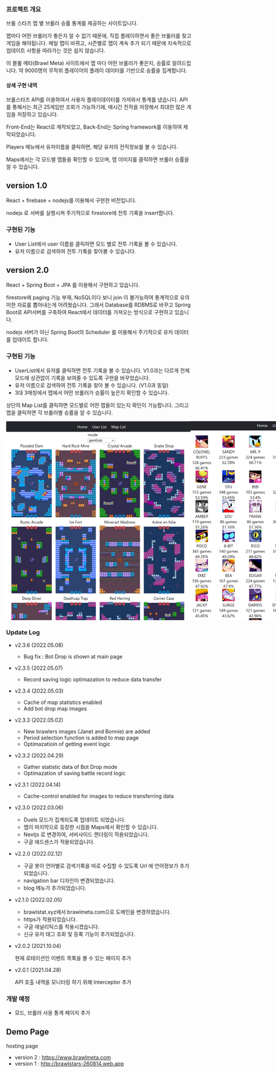 <!-- @format -->

### 프로젝트 개요

브롤 스타즈 맵 별 브롤러 승률 통계를 제공하는 사이트입니다.

맵마다 어떤 브롤러가 좋은지 알 수 없기 때문에, 직접 플레이하면서 좋은 브롤러를 찾고 게임을 해야됩니다.
매일 맵이 바뀌고, 시즌별로 맵이 계속 추가 되기 때문에 지속적으로 업데이트 사항을 따라가는 것은 쉽지 않습니다.

이 블롤 메타(Brawl Meta) 사이트에서 맵 마다 어떤 브롤러가 좋은지, 승률로 알려드립니다.
약 9000명의 무작위 플레이어의 플레이 데이터를 기반으로 승률을 집계합니다.

#### 상세 구현 내역

브롤스타즈 API를 이용하여서 사용자 플레이데이터를 가져와서 통계를 냈습니다. API를 통해서는 최근 25게임만 조회가 가능하기에, 매시간 전적을 저장해서 최대한 많은 게임을 저장하고 있습니다.

Front-End는 React로 제작되었고, Back-End는 Spring framework를 이용하여 제작되었습니다.

Players 메뉴에서 유저이름을 클릭하면, 해당 유저의 전적정보를 볼 수 있습니다.

Maps에서는 각 모드별 맵들을 확인할 수 있으며, 맵 이미지를 클릭하면 브롤러 승률을 알 수 있습니다.

## version 1.0

React + firebase + nodejs를 이용해서 구현한 버전입니다.

nodejs 로 서버를 실행시켜 주기적으로 firestore에 전투 기록을 insert합니다.

### 구현된 기능

- User List에서 user 이름을 클릭하면 모드 별로 전투 기록을 볼 수 있습니다.
- 유저 이름으로 검색하여 전투 기록을 찾아볼 수 있습니다.

## version 2.0

React + Spring Boot + JPA 를 이용해서 구현하고 있습니다.

firestore에 paging 기능 부재, NoSQL이다 보니 join 이 불가능하여 통계적으로 유의미한 자료를 뽑아내는게 어려웠습니다. 그래서 Database를 RDBMS로 바꾸고 Spring Boot로 API서버를 구축하여 React에서 데이터를 가져오는 방식으로 구현하고 있습니다.

nodejs 서버가 아닌 Spring Boot의 Scheduler 를 이용해서 주기적으로 유저 데이터를 업데이트 합니다.

### 구현된 기능

- UserList에서 유저를 클릭하면 전투 기록을 볼 수 있습니다. V1.0과는 다르게 전체 모드에 상관없이 기록을 보여줄 수 있도록 구현을 바꾸었습니다.
- 유저 이름으로 검색하여 전투 기록을 찾아 볼 수 있습니다. (V1.0과 동일)
- 3대 3매칭에서 맵에서 어떤 브롤러가 승률이 높은지 확인할 수 있습니다.

상단의 Map List를 클릭하면 모드별로 어떤 맵들이 있는지 확인이 가능합니다.
그리고 맵을 클릭하면 각 브롤러별 승률을 알 수 있습니다.

<div style="display:flex">
<img src="./readmeImage/mapListCapture.PNG" width ="500px">
<img src="./readmeImage/mapCapture.PNG" width ="500px">
</div>

### Update Log

- v2.3.6 (2022.05.08)

  - Bug fix : Bot Drop is shown at main page

- v2.3.5 (2022.05.07)

  - Record saving logic optimazation to reduce data transfer

- v2.3.4 (2022.05.03)

  - Cache of map statistics enabled
  - Add bot drop map images

- v2.3.3 (2022.05.02)

  - New brawlers images (Janet and Bonnie) are added
  - Period selection function is added to map page
  - Optimazatioin of getting event logic

- v2.3.2 (2022.04.29)

  - Gather statistic data of Bot Drop mode
  - Optimazation of saving battle record logic

- v2.3.1 (2022.04.14)

  - Cache-control enabled for images to reduce transferring data

- v2.3.0 (2022.03.06)
  - Duels 모드가 집계되도록 업데이트 되었습니다.
  - 맵이 마지막으로 등장한 시점을 Maps에서 확인할 수 있습니다.
  - Nextjs 로 변경하여, 서버사이드 랜더링이 적용되었습니다.
  - 구글 애드센스가 적용되었습니다.
- v2.2.0 (2022.02.12)
  - 구글 봇이 언어별로 검색기록을 따로 수집할 수 있도록 Url 에 언어정보가 추가 되었습니다.
  - navigation bar 디자인이 변경되었습니다.
  - blog 메뉴가 추가되었습니다.
- v2.1.0 (2022.02.05)
  - brawlstat.xyz에서 brawlmeta.com으로 도메인을 변경하였습니다.
  - https가 적용되었습니다.
  - 구글 애널리틱스를 적용시켰습니다.
  - 신규 유저 태그 조회 및 등록 기능이 추가되었습니다.
- v2.0.2 (2021.10.04)

  현재 로테이션인 이벤트 목록을 볼 수 있는 페이지 추가

- v2.0.1 (2021.04.28)

  API 호출 내역을 모니터링 하기 위해 Interceptor 추가

### 개발 예정

- 모드, 브롤러 사용 통계 페이지 추가

## Demo Page

hosting page

- version 2 : https://www.brawlmeta.com
- version 1 : http://brawlstars-260814.web.app
